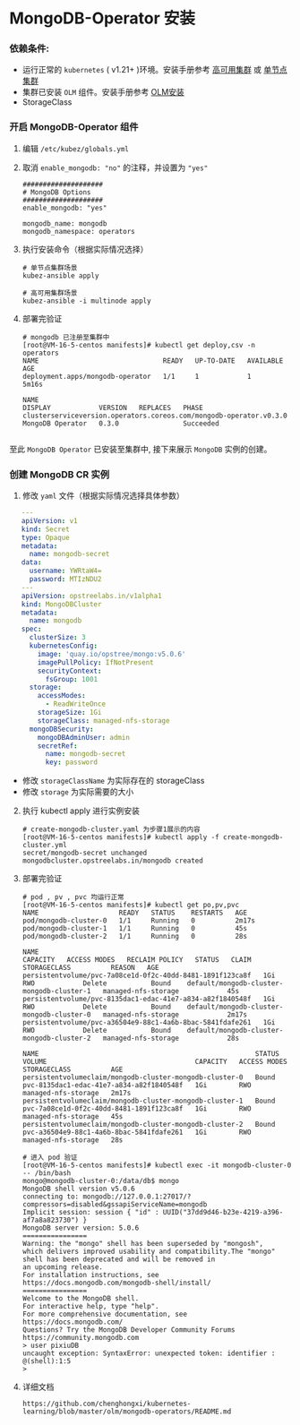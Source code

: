 # MongoDB-Operator 安装

### 依赖条件:
- 运行正常的 `kubernetes` ( v1.21+ )环境。安装手册参考 [高可用集群](../install/multinode.md) 或 [单节点集群](../install/all-in-one.md)
- 集群已安装 `OLM` 组件。安装手册参考 [OLM安装](../paas/olm.md)
- StorageClass

### 开启 MongoDB-Operator 组件
1. 编辑 `/etc/kubez/globals.yml`

2. 取消 `enable_mongodb: "no"` 的注释，并设置为 `"yes"`
    ```shell
    ####################
    # MongoDB Options 
    ####################
    enable_mongodb: "yes"
   
    mongodb_name: mongodb
    mongodb_namespace: operators
    ```
3. 执行安装命令（根据实际情况选择）
    ```shell
    # 单节点集群场景
    kubez-ansible apply

    # 高可用集群场景
    kubez-ansible -i multinode apply
    ```
4. 部署完验证
    ```shell
    # mongodb 已注册至集群中
    [root@VM-16-5-centos manifests]# kubectl get deploy,csv -n operators
    NAME                               READY   UP-TO-DATE   AVAILABLE   AGE
    deployment.apps/mongodb-operator   1/1     1            1           5m16s

    NAME                                                                 DISPLAY            VERSION   REPLACES   PHASE
    clusterserviceversion.operators.coreos.com/mongodb-operator.v0.3.0   MongoDB Operator   0.3.0                Succeeded


至此 `MongoDB Operator` 已安装至集群中, 接下来展示 `MongoDB` 实例的创建。

### 创建 MongoDB CR 实例
1. 修改 `yaml` 文件（根据实际情况选择具体参数）
```yaml
   ---
   apiVersion: v1
   kind: Secret
   type: Opaque
   metadata:
     name: mongodb-secret
   data:
     username: YWRtaW4=
     password: MTIzNDU2
   ---
   apiVersion: opstreelabs.in/v1alpha1
   kind: MongoDBCluster
   metadata:
     name: mongodb
   spec:
     clusterSize: 3
     kubernetesConfig:
       image: 'quay.io/opstree/mongo:v5.0.6'
       imagePullPolicy: IfNotPresent
       securityContext:
         fsGroup: 1001
     storage:
       accessModes:
         - ReadWriteOnce
       storageSize: 1Gi
       storageClass: managed-nfs-storage
     mongoDBSecurity:
       mongoDBAdminUser: admin
       secretRef:
         name: mongodb-secret
         key: password
   ```
- 修改 `storageClassName` 为实际存在的 storageClass
- 修改 `storage` 为实际需要的大小

2. 执行 kubectl apply 进行实例安装
   ```shell
   # create-mongodb-cluster.yaml 为步骤1展示的内容
   [root@VM-16-5-centos manifests]# kubectl apply -f create-mongodb-cluster.yml 
   secret/mongodb-secret unchanged
   mongodbcluster.opstreelabs.in/mongodb created
   ```   

3. 部署完验证
   ```shell
   # pod , pv , pvc 均运行正常
   [root@VM-16-5-centos manifests]# kubectl get po,pv,pvc
   NAME                    READY   STATUS    RESTARTS   AGE
   pod/mongodb-cluster-0   1/1     Running   0          2m17s
   pod/mongodb-cluster-1   1/1     Running   0          45s
   pod/mongodb-cluster-2   1/1     Running   0          28s

   NAME                                                        CAPACITY   ACCESS MODES   RECLAIM POLICY   STATUS   CLAIM                                       STORAGECLASS          REASON   AGE
   persistentvolume/pvc-7a08ce1d-0f2c-40dd-8481-1891f123ca8f   1Gi        RWO            Delete           Bound    default/mongodb-cluster-mongodb-cluster-1   managed-nfs-storage            45s
   persistentvolume/pvc-8135dac1-edac-41e7-a834-a82f1840548f   1Gi        RWO            Delete           Bound    default/mongodb-cluster-mongodb-cluster-0   managed-nfs-storage            2m17s
   persistentvolume/pvc-a36504e9-88c1-4a6b-8bac-5841fdafe261   1Gi        RWO            Delete           Bound    default/mongodb-cluster-mongodb-cluster-2   managed-nfs-storage            28s

   NAME                                                      STATUS   VOLUME                                     CAPACITY   ACCESS MODES   STORAGECLASS          AGE
   persistentvolumeclaim/mongodb-cluster-mongodb-cluster-0   Bound    pvc-8135dac1-edac-41e7-a834-a82f1840548f   1Gi        RWO            managed-nfs-storage   2m17s
   persistentvolumeclaim/mongodb-cluster-mongodb-cluster-1   Bound    pvc-7a08ce1d-0f2c-40dd-8481-1891f123ca8f   1Gi        RWO            managed-nfs-storage   45s
   persistentvolumeclaim/mongodb-cluster-mongodb-cluster-2   Bound    pvc-a36504e9-88c1-4a6b-8bac-5841fdafe261   1Gi        RWO            managed-nfs-storage   28s
   
   # 进入 pod 验证
   [root@VM-16-5-centos manifests]# kubectl exec -it mongodb-cluster-0  -- /bin/bash
   mongo@mongodb-cluster-0:/data/db$ mongo
   MongoDB shell version v5.0.6
   connecting to: mongodb://127.0.0.1:27017/?compressors=disabled&gssapiServiceName=mongodb
   Implicit session: session { "id" : UUID("37dd9d46-b23e-4219-a396-af7a8a823730") }
   MongoDB server version: 5.0.6
   ================
   Warning: the "mongo" shell has been superseded by "mongosh",
   which delivers improved usability and compatibility.The "mongo" shell has been deprecated and will be removed in
   an upcoming release.
   For installation instructions, see
   https://docs.mongodb.com/mongodb-shell/install/
   ================
   Welcome to the MongoDB shell.
   For interactive help, type "help".
   For more comprehensive documentation, see
   https://docs.mongodb.com/
   Questions? Try the MongoDB Developer Community Forums
   https://community.mongodb.com
   > user pixiuDB
   uncaught exception: SyntaxError: unexpected token: identifier :
   @(shell):1:5
   >
   ```

4. 详细文档
   ```shell
   https://github.com/chenghongxi/kubernetes-learning/blob/master/olm/mongodb-operators/README.md
   ```
